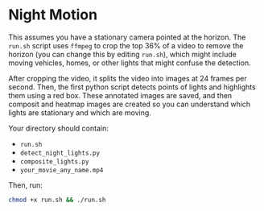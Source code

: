 # Night Motion

This assumes you have a stationary camera pointed at the horizon. The `run.sh` script uses `ffmpeg` to crop the top 36% of a video to remove the horizon (you can change this by editing `run.sh`), which might include moving vehicles, homes, or other lights that might confuse the detection.

After cropping the video, it splits the video into images at 24 frames per second. Then, the first python script detects points of lights and highlights them using a red box. These annotated images are saved, and then composit and heatmap images are created so you can understand which lights are stationary and which are moving.

Your directory should contain:

- `run.sh`
- `detect_night_lights.py`
- `composite_lights.py`
- `your_movie_any_name.mp4`

Then, run:

```bash
chmod +x run.sh && ./run.sh 
```

